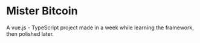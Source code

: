 # Mister Bitcoin

A vue.js - TypeScript project made in a week while learning the framework, then polished later.
